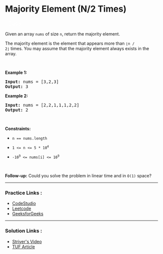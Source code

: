 
<!-- Heading -->
<h1> Majority Element (N/2 Times)</h1>


<p style="color : rgba(255, 255, 255, 0.65);padding-bottom: 0.25rem; padding-top: 0.25rem;    padding-left: 0.625rem; padding-right: 0.625rem; display:inline; font-size: 1.25rem">Easy</p>

<br>

<!-- Problem Statement -->
Given an array <code>nums</code> of size <code>n</code>, return the majority element.

The majority element is the element that appears more than <code>⌊n / 2⌋</code> times. You may assume that the majority element always exists in the array.

<!-- line break -->
<p>&nbsp</p>

<!-- example 1 -->
<strong>Example 1:</strong>

<pre>
<strong>Input:</strong> nums = [3,2,3]
<strong>Output:</strong> 3
</pre>

<!-- example 2 -->
<strong>Example 2:</strong>

<pre>
<strong>Input:</strong> nums = [2,2,1,1,1,2,2]
<strong>Output:</strong> 2
</pre>


<!-- line break -->
<p>&nbsp</p>


<!-- constraints -->
<strong>Constraints:</strong>
- <p><code>n == nums.length</code></p>
- <p><code>1 <= n <= 5 * 10<sup>4</sup></code></p>
- <p><code>-10<sup>9</sup> <= nums[i] <= 10<sup>9</sup></code></p>


<!-- line break -->
<p>&nbsp</p>

<strong>Follow-up:</strong> Could you solve the problem in linear time and in <code>O(1)</code> space?

<!-- horizontal rule -->
<hr>


<!-- Practice Link -->
<h3> Practice Links : </h3>

- [CodeStudio](https://www.codingninjas.com/codestudio/problems/majority-element_842495)
- [Leetcode](https://leetcode.com/problems/majority-element/)
- [GeeksforGeeks](https://practice.geeksforgeeks.org/problems/majority-element-1587115620/1)

<hr>

<!-- Resources -->
<h3> Solution Links : </h3>

- [Striver's Video](https://www.youtube.com/watch?v=nP_ns3uSh80)
- [TUF Article](https://takeuforward.org/data-structure/find-the-majority-element-that-occurs-more-than-n-2-times/)